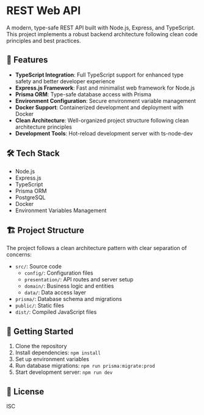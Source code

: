 # REST Web API

A modern, type-safe REST API built with Node.js, Express, and TypeScript. This project implements a robust backend architecture following clean code principles and best practices.

## 🚀 Features

- **TypeScript Integration**: Full TypeScript support for enhanced type safety and better developer experience
- **Express.js Framework**: Fast and minimalist web framework for Node.js
- **Prisma ORM**: Type-safe database access with Prisma
- **Environment Configuration**: Secure environment variable management
- **Docker Support**: Containerized development and deployment with Docker
- **Clean Architecture**: Well-organized project structure following clean architecture principles
- **Development Tools**: Hot-reload development server with ts-node-dev

## 🛠️ Tech Stack

- Node.js
- Express.js
- TypeScript
- Prisma ORM
- PostgreSQL
- Docker
- Environment Variables Management

## 🏗️ Project Structure

The project follows a clean architecture pattern with clear separation of concerns:
- `src/`: Source code
  - `config/`: Configuration files
  - `presentation/`: API routes and server setup
  - `domain/`: Business logic and entities
  - `data/`: Data access layer
- `prisma/`: Database schema and migrations
- `public/`: Static files
- `dist/`: Compiled JavaScript files

## 🚀 Getting Started

1. Clone the repository
2. Install dependencies: `npm install`
3. Set up environment variables
4. Run database migrations: `npm run prisma:migrate:prod`
5. Start development server: `npm run dev`

## 📝 License

ISC
